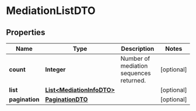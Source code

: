 
# MediationListDTO

## Properties
Name | Type | Description | Notes
------------ | ------------- | ------------- | -------------
**count** | **Integer** | Number of mediation sequences returned.  |  [optional]
**list** | [**List&lt;MediationInfoDTO&gt;**](MediationInfoDTO.md) |  |  [optional]
**pagination** | [**PaginationDTO**](PaginationDTO.md) |  |  [optional]



